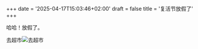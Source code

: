 +++
date = '2025-04-17T15:03:46+02:00'
draft = false
title = '复活节放假了'
+++

哈哈！放假了。

去超市![去超市](https://res.cloudinary.com/techjuan/image/upload/v1744895312/IMG_4145_rtspgi.jpg)